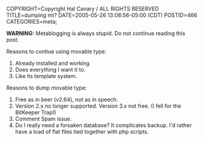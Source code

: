 COPYRIGHT=Copyright Hal Canary / ALL RIGHTS RESERVED
TITLE=dumping mt?
DATE=2005-05-26 13:08:56-05:00 (CDT)
POSTID=466
CATEGORIES=meta;

**WARNING:** Metablogging is always stupid. Do not continue reading this post.

Reasons to contiue using movable type:

1.  Already installed and working
2.  Does everything I want it to.
3.  Like its template system.

Reasons to dump movable type:

1.  Free as in beer (v2.64), not as in speech.
2.  Version 2.x no longer supported. Version 3.x not free. (I fell for the BitKeeper Trap!)
3.  Comment Spam issue.
4.  Do I really need a forsaken database? It complicates backup. I'd rather have a load of flat files tied together with php scripts.
